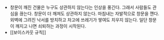 - 창문이 깨진 건물은 누구도 상관하지 않는다는 인상을 풍긴다. 그래서 사람들도 관심을 끊는다. 창문이 더 깨져도 상관하지 않는다. 마침내는 자발적으로 창문을 깬다. 외벽에 그려진 낙서를 방치하고 차고에 쓰레기가 쌓여도 치우지 않는다. 일단 창문이 깨지고 나면 쇠퇴하는 과정이 시작된다.
- [[보이스카웃 규칙]]